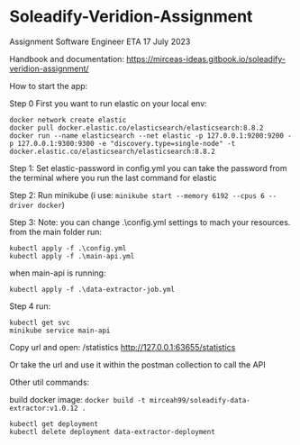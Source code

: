 # Soleadify-Veridion-Assignment

Assignment Software Engineer ETA 17 July 2023

Handbook and documentation:
https://mirceas-ideas.gitbook.io/soleadify-veridion-assignment/

How to start the app:

Step 0 First you want to run elastic on your local env:

```
docker network create elastic
docker pull docker.elastic.co/elasticsearch/elasticsearch:8.8.2
docker run --name elasticsearch --net elastic -p 127.0.0.1:9200:9200 -p 127.0.0.1:9300:9300 -e "discovery.type=single-node" -t docker.elastic.co/elasticsearch/elasticsearch:8.8.2
```

Step 1:
Set elastic-password in config.yml you can take the password from the terminal where you run the last command for elastic

Step 2:
Run minikube (i use: `minikube start --memory 6192 --cpus 6 --driver docker`)

Step 3:
Note: you can change .\config.yml settings to mach your resources.
from the main folder run:

```
kubectl apply -f .\config.yml
kubectl apply -f .\main-api.yml
```

when main-api is running:

```
kubectl apply -f .\data-extractor-job.yml
```

Step 4 run:

```
kubectl get svc
minikube service main-api
```

Copy url and open: /statistics
http://127.0.0.1:63655/statistics

Or take the url and use it within the postman collection to call the API

Other util commands:

build docker image:
`docker build -t mirceah99/soleadify-data-extractor:v1.0.12 .`

```
kubectl get deployment
kubectl delete deployment data-extractor-deployment
```
